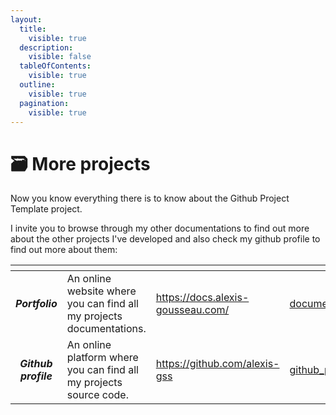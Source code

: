 ```yaml
---
layout:
  title:
    visible: true
  description:
    visible: false
  tableOfContents:
    visible: true
  outline:
    visible: true
  pagination:
    visible: true
---
```


# 🗃️ More projects

Now you know everything there is to know about the Github Project Template project.

I invite you to browse through my other documentations to find out more about the other projects I've developed and also check my github profile to find out more about them:

<table data-card-size="large" data-view="cards"><thead><tr><th align="center"></th><th></th><th data-hidden data-card-target data-type="content-ref"></th><th data-hidden data-card-cover data-type="files"></th></tr></thead><tbody><tr><td align="center"><em><strong>Portfolio</strong></em></td><td>An online website where you can find all my projects documentations.</td><td><a href="https://docs.alexis-gousseau.com/">https://docs.alexis-gousseau.com/</a></td><td><a href="../.gitbook/assets/documentations.png">documentations.png</a></td></tr><tr><td align="center"><em><strong>Github profile</strong></em></td><td>An online platform where you can find all my projects source code.</td><td><a href="https://github.com/alexis-gss">https://github.com/alexis-gss</a></td><td><a href="../.gitbook/assets/github_profile.png">github_profile.png</a></td></tr></tbody></table>
